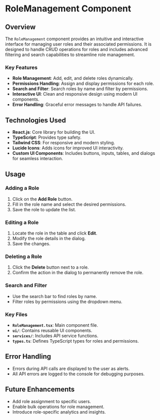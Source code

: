 # RoleManagement Component

## Overview
The `RoleManagement` component provides an intuitive and interactive interface for managing user roles and their associated permissions. It is designed to handle CRUD operations for roles and includes advanced filtering and search capabilities to streamline role management.

### Key Features
- **Role Management**: Add, edit, and delete roles dynamically.
- **Permissions Handling**: Assign and display permissions for each role.
- **Search and Filter**: Search roles by name and filter by permissions.
- **Interactive UI**: Clean and responsive design using modern UI components.
- **Error Handling**: Graceful error messages to handle API failures.

## Technologies Used
- **React.js**: Core library for building the UI.
- **TypeScript**: Provides type safety.
- **Tailwind CSS**: For responsive and modern styling.
- **Lucide Icons**: Adds icons for improved UI interactivity.
- **Custom UI Components**: Includes buttons, inputs, tables, and dialogs for seamless interaction.

## Usage

### Adding a Role
1. Click on the **Add Role** button.
2. Fill in the role name and select the desired permissions.
3. Save the role to update the list.

### Editing a Role
1. Locate the role in the table and click **Edit**.
2. Modify the role details in the dialog.
3. Save the changes.

### Deleting a Role
1. Click the **Delete** button next to a role.
2. Confirm the action in the dialog to permanently remove the role.

### Search and Filter
- Use the search bar to find roles by name.
- Filter roles by permissions using the dropdown menu.

### Key Files
- **`RoleManagement.tsx`**: Main component file.
- **`ui/`**: Contains reusable UI components.
- **`services/`**: Includes API service functions.
- **`types.ts`**: Defines TypeScript types for roles and permissions.

## Error Handling
- Errors during API calls are displayed to the user as alerts.
- All API errors are logged to the console for debugging purposes.

## Future Enhancements
- Add role assignment to specific users.
- Enable bulk operations for role management.
- Introduce role-specific analytics and insights.

